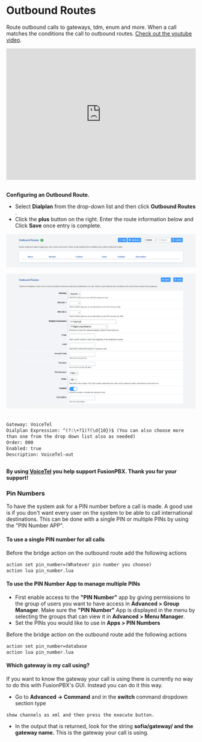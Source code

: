 # Outbound Routes

Route outbound calls to gateways, tdm, enum and more. When a call
matches the conditions the call to outbound routes. [Check out the
youtube video](https://youtu.be/rhyfCKLBI-Y).

<div style="text-align: center; margin-bottom: 2em;">
<iframe width="100%" height="350" src="https://www.youtube.com/embed/rhyfCKLBI-Y?rel=0" frameborder="0" ; encrypted-media" allowfullscreen></iframe>
</div>

**Configuring an Outbound Route.**

-   Select **Dialplan** from the drop-down list and then click
    **Outbound Routes** .
-   Click the **plus** button on the right. Enter the route information
    below and Click **Save** once entry is complete.

![image](../_static/images/dialplan/fusionpbx_outbound_routes1.png)


![image](../_static/images/dialplan/fusionpbx_outbound_routes2.png)

## 

    Gateway: VoiceTel
    Dialplan Expression: ^(?:\+?1)?(\d{10})$ (You can also choose more than one from the drop down list also as needed)
    Order: 000
    Enabled: true
    Description: VoiceTel-out

## 

**By using [VoiceTel](http://tiny.cc/voicetel) you help support
FusionPBX. Thank you for your support!**

### Pin Numbers

To have the system ask for a PIN number before a call is made. A good
use is if you don\'t want every user on the system to be able to call
international destinations. This can be done with a single PIN or
multiple PINs by using the \"PIN Number APP\".

#### **To use a single PIN number for all calls**

Before the bridge action on the outbound route add the following actions

    action set pin_number=(Whatever pin number you choose)
    action lua pin_number.lua

#### **To use the PIN Number App to manage multiple PINs**

-   First enable access to the **\"PIN Number\"** app by giving
    permissions to the group of users you want to have access in
    **Advanced \> Group Manager**. Make sure the **\"PIN Number\"** App
    is displayed in the menu by selecting the groups that can view it in
    **Advanced \> Menu Manager**.
-   Set the PINs you would like to use in **Apps \> PIN Numbers**

Before the bridge action on the outbound route add the following actions

    action set pin_number=database
    action lua pin_number.lua

#### Which gateway is my call using?

If you want to know the gateway your call is using there is currently no
way to do this with FusionPBX\'s GUI. Instead you can do it this way.

-   Go to **Advanced -\> Command** and in the **switch** command
    dropdown section type

<!-- -->

    show channels as xml and then press the execute button.

-   In the output that is returned, look for the string **sofia/gateway/
    and the gateway name.** This is the gateway your call is using.
